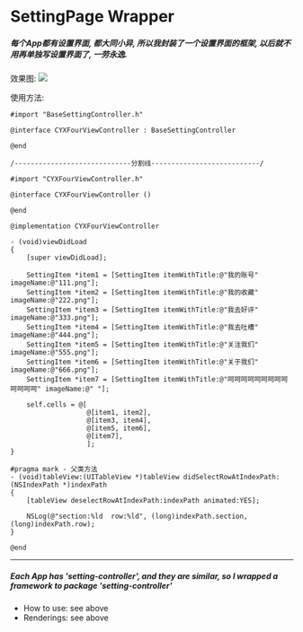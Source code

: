 SettingPage Wrapper
================

##### 每个App都有设置界面, 都大同小异, 所以我封装了一个设置界面的框架, 以后就不用再单独写设置界面了, 一劳永逸.

效果图: ![](http://7sbo4v.com1.z0.glb.clouddn.com/%E5%B1%8F%E5%B9%95%E5%BF%AB%E7%85%A7%202015-11-15%20%E4%B8%8B%E5%8D%887.15.19.png)

使用方法:

	#import "BaseSettingController.h"
	
	@interface CYXFourViewController : BaseSettingController
	
	@end
	
	/-----------------------------分割线---------------------------/
	
	#import "CYXFourViewController.h"
	
	@interface CYXFourViewController ()
	
	@end
	
	@implementation CYXFourViewController
	
	- (void)viewDidLoad
	{
	    [super viewDidLoad];
	    
	    SettingItem *item1 = [SettingItem itemWithTitle:@"我的账号" imageName:@"111.png"];
	    SettingItem *item2 = [SettingItem itemWithTitle:@"我的收藏" imageName:@"222.png"];
	    SettingItem *item3 = [SettingItem itemWithTitle:@"我去好评" imageName:@"333.png"];
	    SettingItem *item4 = [SettingItem itemWithTitle:@"我去吐槽" imageName:@"444.png"];
	    SettingItem *item5 = [SettingItem itemWithTitle:@"关注我们" imageName:@"555.png"];
	    SettingItem *item6 = [SettingItem itemWithTitle:@"关于我们" imageName:@"666.png"];
	    SettingItem *item7 = [SettingItem itemWithTitle:@"呵呵呵呵呵呵呵呵呵呵呵呵呵" imageName:@" "];
	    
	    self.cells = @[
	                   @[item1, item2],
	                   @[item3, item4],
	                   @[item5, item6],
	                   @[item7],
	                   ];
	}
	
	#pragma mark - 父类方法
	- (void)tableView:(UITableView *)tableView didSelectRowAtIndexPath:(NSIndexPath *)indexPath
	{
	    [tableView deselectRowAtIndexPath:indexPath animated:YES];
	    
	    NSLog(@"section:%ld  row:%ld", (long)indexPath.section, (long)indexPath.row);
	}
	
	@end
	
	
---


##### Each App has 'setting-controller', and they are similar, so I wrapped a framework to package 'setting-controller'

- How to use: see above
- Renderings: see above